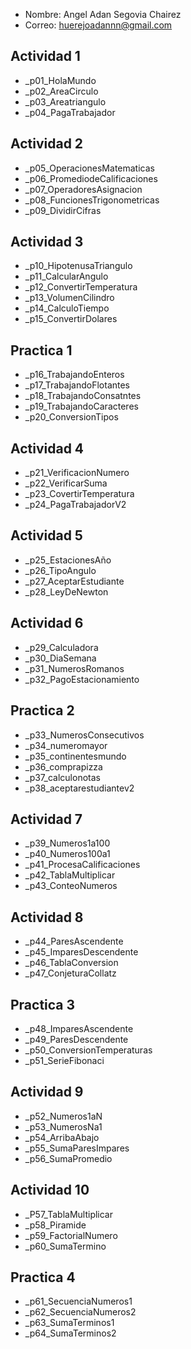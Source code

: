 - Nombre: Angel Adan Segovia Chairez
- Correo: huerejoadannn@gmail.com

## Actividad 1
- _p01_HolaMundo
- _p02_AreaCirculo
- _p03_Areatriangulo
- _p04_PagaTrabajador
## Actividad 2
- _p05_OperacionesMatematicas
- _p06_PromediodeCalificaciones
- _p07_OperadoresAsignacion
- _p08_FuncionesTrigonometricas
- _p09_DividirCifras
## Actividad 3
- _p10_HipotenusaTriangulo
- _p11_CalcularAngulo
- _p12_ConvertirTemperatura
- _p13_VolumenCilindro
- _p14_CalculoTiempo
- _p15_ConvertirDolares
## Practica 1
- _p16_TrabajandoEnteros
- _p17_TrabajandoFlotantes
- _p18_TrabajandoConsatntes
- _p19_TrabajandoCaracteres
- _p20_ConversionTipos
## Actividad 4
- _p21_VerificacionNumero
- _p22_VerificarSuma
- _p23_CovertirTemperatura
- _p24_PagaTrabajadorV2
## Actividad 5
- _p25_EstacionesAño
- _p26_TipoAngulo
- _p27_AceptarEstudiante
- _p28_LeyDeNewton
## Actividad 6
- _p29_Calculadora
- _p30_DiaSemana
- _p31_NumerosRomanos
- _p32_PagoEstacionamiento
## Practica 2
- _p33_NumerosConsecutivos
- _p34_numeromayor
- _p35_continentesmundo
- _p36_comprapizza
- _p37_calculonotas
- _p38_aceptarestudiantev2
## Actividad 7
- _p39_Numeros1a100
- _p40_Numeros100a1
- _p41_ProcesaCalificaciones
- _p42_TablaMultiplicar
- _p43_ConteoNumeros
## Actividad 8
- _p44_ParesAscendente
- _p45_ImparesDescendente
- _p46_TablaConversion
- _p47_ConjeturaCollatz
## Practica 3
- _p48_ImparesAscendente  
- _p49_ParesDescendente  
- _p50_ConversionTemperaturas
- _p51_SerieFibonaci
## Actividad 9
- _p52_Numeros1aN
- _p53_NumerosNa1
- _p54_ArribaAbajo
- _p55_SumaParesImpares
- _p56_SumaPromedio
## Actividad 10
- _P57_TablaMultiplicar
- _p58_Piramide
- _p59_FactorialNumero
- _p60_SumaTermino
## Practica 4
- _p61_SecuenciaNumeros1
- _p62_SecuenciaNumeros2
- _p63_SumaTerminos1
- _p64_SumaTerminos2